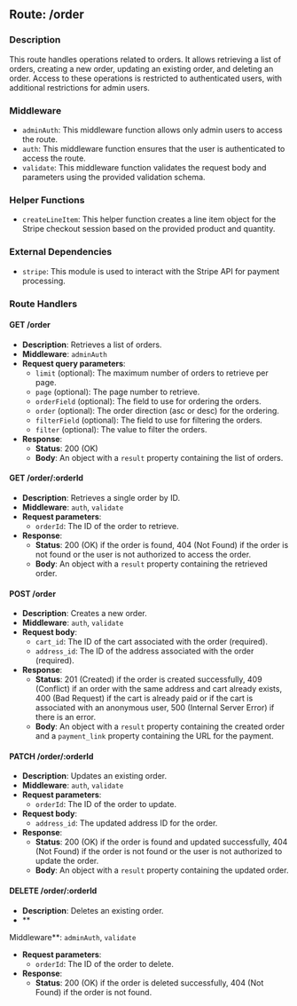 ## Route: /order

### Description

This route handles operations related to orders. It allows retrieving a list of orders, creating a new order, updating an existing order, and deleting an order. Access to these operations is restricted to authenticated users, with additional restrictions for admin users.

### Middleware

- `adminAuth`: This middleware function allows only admin users to access the route.
- `auth`: This middleware function ensures that the user is authenticated to access the route.
- `validate`: This middleware function validates the request body and parameters using the provided validation schema.

### Helper Functions

- `createLineItem`: This helper function creates a line item object for the Stripe checkout session based on the provided product and quantity.

### External Dependencies

- `stripe`: This module is used to interact with the Stripe API for payment processing.

### Route Handlers

#### GET /order

- **Description**: Retrieves a list of orders.
- **Middleware**: `adminAuth`
- **Request query parameters**:
  - `limit` (optional): The maximum number of orders to retrieve per page.
  - `page` (optional): The page number to retrieve.
  - `orderField` (optional): The field to use for ordering the orders.
  - `order` (optional): The order direction (asc or desc) for the ordering.
  - `filterField` (optional): The field to use for filtering the orders.
  - `filter` (optional): The value to filter the orders.
- **Response**:
  - **Status**: 200 (OK)
  - **Body**: An object with a `result` property containing the list of orders.

#### GET /order/:orderId

- **Description**: Retrieves a single order by ID.
- **Middleware**: `auth`, `validate`
- **Request parameters**:
  - `orderId`: The ID of the order to retrieve.
- **Response**:
  - **Status**: 200 (OK) if the order is found, 404 (Not Found) if the order is not found or the user is not authorized to access the order.
  - **Body**: An object with a `result` property containing the retrieved order.

#### POST /order

- **Description**: Creates a new order.
- **Middleware**: `auth`, `validate`
- **Request body**:
  - `cart_id`: The ID of the cart associated with the order (required).
  - `address_id`: The ID of the address associated with the order (required).
- **Response**:
  - **Status**: 201 (Created) if the order is created successfully, 409 (Conflict) if an order with the same address and cart already exists, 400 (Bad Request) if the cart is already paid or if the cart is associated with an anonymous user, 500 (Internal Server Error) if there is an error.
  - **Body**: An object with a `result` property containing the created order and a `payment_link` property containing the URL for the payment.

#### PATCH /order/:orderId

- **Description**: Updates an existing order.
- **Middleware**: `auth`, `validate`
- **Request parameters**:
  - `orderId`: The ID of the order to update.
- **Request body**:
  - `address_id`: The updated address ID for the order.
- **Response**:
  - **Status**: 200 (OK) if the order is found and updated successfully, 404 (Not Found) if the order is not found or the user is not authorized to update the order.
  - **Body**: An object with a `result` property containing the updated order.

#### DELETE /order/:orderId

- **Description**: Deletes an existing order.
- **

Middleware**: `adminAuth`, `validate`
- **Request parameters**:
  - `orderId`: The ID of the order to delete.
- **Response**:
  - **Status**: 200 (OK) if the order is deleted successfully, 404 (Not Found) if the order is not found.